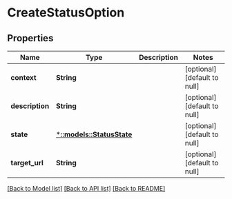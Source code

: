 # CreateStatusOption

## Properties
Name | Type | Description | Notes
------------ | ------------- | ------------- | -------------
**context** | **String** |  | [optional] [default to null]
**description** | **String** |  | [optional] [default to null]
**state** | [***::models::StatusState**](StatusState.md) |  | [optional] [default to null]
**target_url** | **String** |  | [optional] [default to null]

[[Back to Model list]](../README.md#documentation-for-models) [[Back to API list]](../README.md#documentation-for-api-endpoints) [[Back to README]](../README.md)


